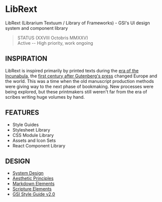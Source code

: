 # LibRext

LibRext (Librarium Textuum / Library of Frameworks) - GSI's UI design system and component library

> STATUS (XXVIII Octobris MMXXV)  
Active -- High priority, work ongoing

## INSPIRATION

LibRext is inspired primarily by printed texts during the [era of the Incunabula](https://en.wikipedia.org/wiki/Incunable), the [first century after Gutenberg's press](https://www.britannica.com/topic/incunabula) changed Europe and the world. This was a time when the old manuscript production methods were giving way to the next phase of bookmaking. New processes were being explored, but these printmakers still weren't far from the era of scribes writing huge volumes by hand.

## FEATURES

- Style Guides
- Stylesheet Library
- CSS Module Library
- Assets and Icon Sets
- React Component Library

## DESIGN

- [System Design](./docs/design/system-design.md)
- [Aesthetic Principles](./docs/design/aesthetic-principles.md)
- [Markdown Elements](./docs/design/markdown-elements.md)
- [Scripture Elements](./docs/design/scripture-elements.md)
- [GSI Style Guide v2.0](./docs/design/gsi-style-guide.md)
